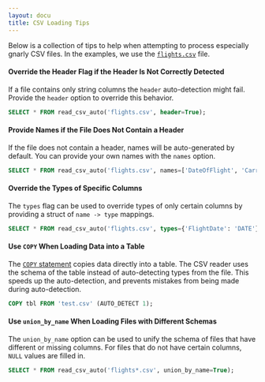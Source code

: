 ```yaml
---
layout: docu
title: CSV Loading Tips
---
```


Below is a collection of tips to help when attempting to process especially gnarly CSV files. In the examples, we use the [`flights.csv`](/data/flights.csv) file.

#### Override the Header Flag if the Header Is Not Correctly Detected

If a file contains only string columns the `header` auto-detection might fail. Provide the `header` option to override this behavior.

```sql
SELECT * FROM read_csv_auto('flights.csv', header=True);
``` 

#### Provide Names if the File Does Not Contain a Header

If the file does not contain a header, names will be auto-generated by default. You can provide your own names with the `names` option.

```sql
SELECT * FROM read_csv_auto('flights.csv', names=['DateOfFlight', 'CarrierName']);
``` 

#### Override the Types of Specific Columns

The `types` flag can be used to override types of only certain columns by providing a struct of `name -> type` mappings.

```sql
SELECT * FROM read_csv_auto('flights.csv', types={'FlightDate': 'DATE'});
``` 

#### Use `COPY` When Loading Data into a Table

The [`COPY` statement](../../sql/statements/copy) copies data directly into a table. The CSV reader uses the schema of the table instead of auto-detecting types from the file. This speeds up the auto-detection, and prevents mistakes from being made during auto-detection.

```sql
COPY tbl FROM 'test.csv' (AUTO_DETECT 1);
```

#### Use `union_by_name` When Loading Files with Different Schemas

The `union_by_name` option can be used to unify the schema of files that have different or missing columns. For files that do not have certain columns, `NULL` values are filled in.  

```sql
SELECT * FROM read_csv_auto('flights*.csv', union_by_name=True);
```
